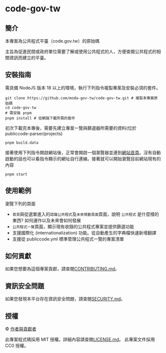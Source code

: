 # code-gov-tw

## 簡介

本專案為公共程式平臺（code.gov.tw）的原始碼

主旨為促進民間或政府單位需要了解或使用公共程式的人，方便查閱公共程式的相關資訊而建立的平臺。

## 安裝指南

需具備 NodeJS 版本 18 以上的環境，執行下列指令複製專案及安裝必須的套件。

```shell
git clone https://github.com/moda-gov-tw/code-gov-tw.git # 複製本專案原始碼
cd code-gov-tw
# 需安裝 pnpm
pnpm install # 從網路下載所需的套件
```

初次下載完本專後，需要先建立專案一覽與篩選器所需要的資料(位於 publiccode-parser/projects)

```shell
pnpm build.data
```

接著使用下列指令開啟網站後，正常會開啟一個瀏覽器並連到[網站首頁](http://localhost:5173/)。沒有自動啟動的話也可以看指令顯示的網址自行連線。接著就可以開始瀏覽目前網站現有的內容

```shell
pnpm start
```

## 使用範例

瀏覽下列的頁面

- `首頁`與從選單進入的`認識公共程式`及`未來規劃頁面`頁面，說明 `公共程式` 是什麼樣的東西? 如何運作以及未來會如何發展
- `公共程式一覽`頁面，顯示現有收錄的公共程式專案並提供篩選功能
- 支援國際化 (internationalization) 功能。從自動產生的字典檔快速新增翻譯
- 支援從 publiccode.yml 標準管理公共程式一覽的專案清單

## 如何貢獻

如果您想要為這個專案貢獻，請查閱[CONTRIBUTING.md](/CONTRIBUTING.md)。

## 資訊安全問題

如果您發現本平台存在資訊安全問題，請查閱[SECURITY.md](/SECURITY.md)。

## 授權

© [作者與貢獻者](/AUTHORS.md)

此專案程式碼採用 MIT 授權。詳細內容請查閱[LICENSE.md](/LICENSE.md)。
此專案文件採用 CC0 授權。
